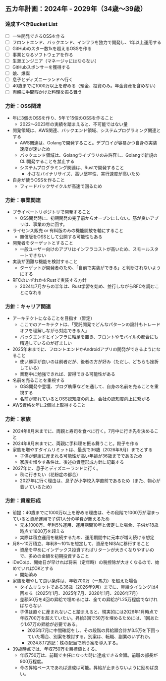 ## 五カ年計画：2024年 - 2029年（34歳〜39歳） 
### 達成すべきBucket List
- [ ] 一生開発できるOSSを作る
- [ ] フロントエンド、バックエンド、インフラを独力で開発し、1年以上運用する
- [ ] GitHubのスター数1kを超えるOSSを作る
- [ ] 事業となるソフトウェアを作る
- [ ] 生涯エンジニア（マネージャにはならない）
- [ ] GitHubスポンサーを獲得する
- [ ] 娘、爆誕
- [ ] 息子とディズニーランドへ行く
- [ ] 40歳までに1000万以上を貯める（預金、投資のみ。年金資産を含めない）
- [ ] 両親に手間暇かけた料理を振る舞う

### 方針：OSS関連
- 年に3個のOSSを作り、5年で15個のOSSを作ること
  - 2022〜2023年の実績を踏まえると、不可能ではない量
- 開発領域は、AWS関連、バックエンド領域、システムプログラミング関連とする
  - AWS関連は、Golangで開発すること。デプロイが容易かつ自身の実装速度が速いため
  - バックエンド領域は、Golangライブラリのみ許容し、Golangで新規のCLI開発することを禁止する
  - システムプログラミング関連は、Rustで開発すること
    - 小さなバイナリサイズ、高い堅牢性、実行速度が高いため
- 自身が使うOSSを作ること
  - フィードバックサイクルが高速で回るため

### 方針：事業関連
- プライベートリポジトリで開発すること
  - OSS開発時に、初期開発の完了前からオープンにしない。筋が良いアプリは、事業の方に回す。
- ライセンス販売 or 有料版のみの機能開放を軸にすること
  - 無償版をOSSとして公開する可能性もある
- 開発者をターゲットとすること
  - 一般ユーザー向けのアプリはインフラコストが高いため、スモールスタートできない
- 実装が困難な機能を検討すること
  - ターゲットが開発者のため、「自前で実装ができる」と判断されないようにする
- RFCのいずれかをRustで実装する方針
  - 2024年7月からの半年は、Rust学習を始め、並行しながらRFCを読むことになれる

### 方針：キャリア関連
- アーキテクトになることを目指す（暫定）
  - ここでのアーキテクトは、「受託開発でどんなパターンの設計もトレードオフを理解しながら対応できる人」
  - バックエンドとインフラに軸足を置き、フロントやモバイルの都合にも精通しているのが好ましい
- 2025年末までに、フロントエンドかAndroidアプリの開発ができるようになること
  - 使い勝手が良いのは前者だが、後者の方が好み（ただし、どちらも挫折している）
  - 業務中に勉強できれば、習得できる可能性がある
- 名前を売ることを重視する
  - OSS開発や登壇、ブログ執筆などを通して、自身の名前を売ることを重視する
  - 名前が売れているとOSS認知度の向上、会社の認知度向上に繋がる
- AWS資格を年に2個以上取得すること

### 方針：家族
- 2024年8月末までに、両親と寿司を食べに行く。7月中に行き先を決めること
- 2024年8月末までに、両親に手料理を振る舞うこと。餃子を作る
- 家族を増やすタイムリミットは、最長で36歳（2026年9月）までとする
  - 子供が健康に産まれる可能性が高い年齢が36歳までであるため
  - 家族を増やす条件は、後述の資産形成方針に記載する
- 2027年に、息子とディズニーランドに行く。
  - 秋に行きたい（花粉症の都合）
  - 2027年に行く理由は、息子が小学校入学直前であるため（また、物心が着いているため）

### 方針：資産形成
- 前提：40歳までに1000万以上を貯める理由は、その段階で1000万が溜まっていると資産運用で子供1人分の学費が賄えるため
  - 元本1000万、年利5%運用、運用期間10年と仮定した場合、子供が18歳時点で1600万を超える
  - 実際は積立運用を継続するため、運用期間中に元本が増え続ける想定
- 月8〜10万積立、年利8〜10%を想定して、資産をNISAに移行すること
  - 資産を早めにインデックス投資すればリターンが大きくなりやすいので、多めの金額を初期投資すること
- iDeCoは、開始日が早ければ将来（定年時）の税控除が大きくなるので、始めていればOKとする
  - 開始済み
- 家族を増やして良い条件は、年収700万（一馬力）を超えた場合
  - タイムリミットである36歳（2026年9月）までに、昇給タイミングは4回ある（2025年1月、2025年7月、2026年1月、2026年7月）
  - 差額50万を4回の昇給で埋めるには、全ての昇給が1.25万程度でなければならない
  - 子供は直ぐに産まれないこと踏まえると、現実的には2026年1月時点で年収700万を超えていたい。昇給3回で50万を埋めるためには、1回あたり1.67万の昇給が必要である。
    - 2025年7月に中間確認をし、その段階の昇給額合計が3.5万を下回っていた場合、別案を検討する。別案は、転職、副業のいずれか。
    - 2024.8.17追記：株の配当で賄う案を導入する。
- 39歳時点では、年収750万を目標値とする。
  - 年収750万は、前職で主任になった時に達成できる金額。前職の部長が900万程度。
  - 今の昇給ペースであれば達成は可能。昇給が止まらないように励めば良い。

